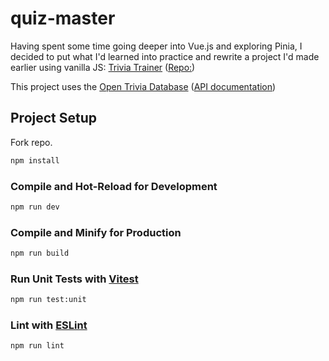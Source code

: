 # quiz-master

Having spent some time going deeper into Vue.js and exploring Pinia, I decided to put what I'd learned into practice and rewrite a project I'd made earlier using vanilla JS: [Trivia Trainer](https://nbarnabee.github.io/api_projects/trivia_trainer/) ([Repo:](https://github.com/nbarnabee/api_projects/tree/main/trivia_trainer))

This project uses the [Open Trivia Database](https://opentdb.com/) ([API documentation](https://opentdb.com/api_config.php))

## Project Setup

Fork repo.

```sh
npm install
```

### Compile and Hot-Reload for Development

```sh
npm run dev
```

### Compile and Minify for Production

```sh
npm run build
```

### Run Unit Tests with [Vitest](https://vitest.dev/)

```sh
npm run test:unit
```

### Lint with [ESLint](https://eslint.org/)

```sh
npm run lint
```
